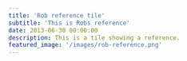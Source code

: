 ```yaml
---
title: 'Rob reference tile'
subtitle: 'This is Robs reference'
date: 2013-06-30 00:00:00
description: This is a tile showing a reference.
featured_image: '/images/rob-reference.png'
---
```

